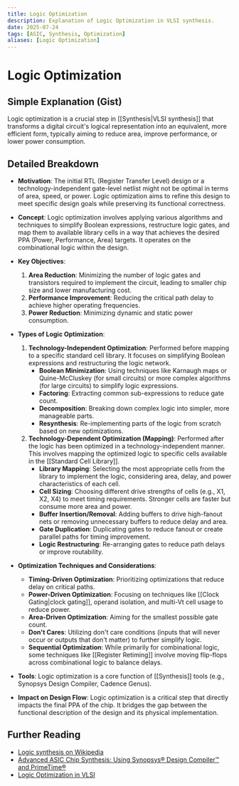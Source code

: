 ```yaml
---
title: Logic Optimization
description: Explanation of Logic Optimization in VLSI synthesis.
date: 2025-07-24
tags: [ASIC, Synthesis, Optimization]
aliases: [Logic Optimization]
---
```


# Logic Optimization

## Simple Explanation (Gist)
Logic optimization is a crucial step in [[Synthesis|VLSI synthesis]] that transforms a digital circuit's logical representation into an equivalent, more efficient form, typically aiming to reduce area, improve performance, or lower power consumption.

## Detailed Breakdown

*   **Motivation**: The initial RTL (Register Transfer Level) design or a technology-independent gate-level netlist might not be optimal in terms of area, speed, or power. Logic optimization aims to refine this design to meet specific design goals while preserving its functional correctness.

*   **Concept**: Logic optimization involves applying various algorithms and techniques to simplify Boolean expressions, restructure logic gates, and map them to available library cells in a way that achieves the desired PPA (Power, Performance, Area) targets. It operates on the combinational logic within the design.

*   **Key Objectives**:
    1.  **Area Reduction**: Minimizing the number of logic gates and transistors required to implement the circuit, leading to smaller chip size and lower manufacturing cost.
    2.  **Performance Improvement**: Reducing the critical path delay to achieve higher operating frequencies.
    3.  **Power Reduction**: Minimizing dynamic and static power consumption.

*   **Types of Logic Optimization**:
    1.  **Technology-Independent Optimization**: Performed before mapping to a specific standard cell library. It focuses on simplifying Boolean expressions and restructuring the logic network.
        *   **Boolean Minimization**: Using techniques like Karnaugh maps or Quine-McCluskey (for small circuits) or more complex algorithms (for large circuits) to simplify logic expressions.
        *   **Factoring**: Extracting common sub-expressions to reduce gate count.
        *   **Decomposition**: Breaking down complex logic into simpler, more manageable parts.
        *   **Resynthesis**: Re-implementing parts of the logic from scratch based on new optimizations.
    2.  **Technology-Dependent Optimization (Mapping)**: Performed after the logic has been optimized in a technology-independent manner. This involves mapping the optimized logic to specific cells available in the [[Standard Cell Library]].
        *   **Library Mapping**: Selecting the most appropriate cells from the library to implement the logic, considering area, delay, and power characteristics of each cell.
        *   **Cell Sizing**: Choosing different drive strengths of cells (e.g., X1, X2, X4) to meet timing requirements. Stronger cells are faster but consume more area and power.
        *   **Buffer Insertion/Removal**: Adding buffers to drive high-fanout nets or removing unnecessary buffers to reduce delay and area.
        *   **Gate Duplication**: Duplicating gates to reduce fanout or create parallel paths for timing improvement.
        *   **Logic Restructuring**: Re-arranging gates to reduce path delays or improve routability.

*   **Optimization Techniques and Considerations**:
    *   **Timing-Driven Optimization**: Prioritizing optimizations that reduce delay on critical paths.
    *   **Power-Driven Optimization**: Focusing on techniques like [[Clock Gating|clock gating]], operand isolation, and multi-Vt cell usage to reduce power.
    *   **Area-Driven Optimization**: Aiming for the smallest possible gate count.
    *   **Don't Cares**: Utilizing don't care conditions (inputs that will never occur or outputs that don't matter) to further simplify logic.
    *   **Sequential Optimization**: While primarily for combinational logic, some techniques like [[Register Retiming]] involve moving flip-flops across combinational logic to balance delays.

*   **Tools**: Logic optimization is a core function of [[Synthesis]] tools (e.g., Synopsys Design Compiler, Cadence Genus).

*   **Impact on Design Flow**: Logic optimization is a critical step that directly impacts the final PPA of the chip. It bridges the gap between the functional description of the design and its physical implementation.

## Further Reading

*   [Logic synthesis on Wikipedia](https://en.wikipedia.org/wiki/Logic_synthesis)
*   [Advanced ASIC Chip Synthesis: Using Synopsys® Design Compiler™ and PrimeTime®](https://www.amazon.com/Advanced-ASIC-Chip-Synthesis-Compiler/dp/0471721426)
*   [Logic Optimization in VLSI](https://www.vlsi-expert.com/2018/01/logic-optimization-in-vlsi.html)